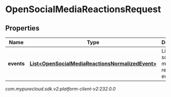 # OpenSocialMediaReactionsRequest


## Properties

| Name | Type | Description | Notes |
| ------------ | ------------- | ------------- | ------------- |
| **events** | [**List&lt;OpenSocialMediaReactionsNormalizedEvent&gt;**](OpenSocialMediaReactionsNormalizedEvent) | List of open social media reaction events |  |




_com.mypurecloud.sdk.v2:platform-client-v2:232.0.0_
